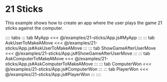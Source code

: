 # 21 Sticks
This example shows how to create an app where the user plays the game 21 sticks against the computer.

<ShowApp class-example-name="21-sticks" />

:::: tabs
::: tab MyApp
<<< @/examples/21-sticks/App.js#MyApp
:::
::: tab AskUserToMakeAMove
<<< @/examples/21-sticks/App.js#AskUserToMakeAMove
:::
::: tab ShowGameAfterUserMove
<<< @/examples/21-sticks/App.js#ShowGameAfterUserMove
:::
::: tab AskComputerToMakeAMove
<<< @/examples/21-sticks/App.js#AskComputerToMakeAMove
:::
::: tab ComputerWon
<<< @/examples/21-sticks/App.js#ComputerWon
:::
::: tab PlayerWon
<<< @/examples/21-sticks/App.js#PlayerWon
:::
::::